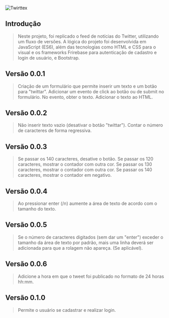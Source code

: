 ![Twirttex](/puclic/imagens/Twirttex.jpg)

## Introdução

> Neste projeto, foi replicado o feed de notícias do Twitter, utilizando um fluxo de versões. 
A lógica do projeto foi desenvolvida em JavaScript (ES6), além das tecnologias como HTML e CSS para o visual e os frameworks Frirebase para autenticação de cadastro e login de usuário, e Bootstrap.

## Versão 0.0.1
> Criação de um formulário que permite inserir um texto e um botão para "twittar".
> Adicionar um evento de click ao botão ou de submit no formulário.
> No evento, obter o texto.
> Adicionar o texto ao HTML.


## Versão 0.0.2
> Não inserir texto vazio (desativar o botão "twittar").
> Contar o número de caracteres de forma regressiva.

## Versão 0.0.3
> Se passar os 140 caracteres, desative o botão.
> Se passar os 120 caracteres, mostrar o contador com outra cor.
> Se passar os 130 caracteres, mostrar o contador com outra cor.
> Se passar os 140 caracteres, mostrar o contador em negativo.

## Versão 0.0.4
> Ao pressionar enter (/n) aumente a área de texto de acordo com o tamanho do texto.

## Versão 0.0.5 
> Se o número de caracteres digitados (sem dar um "enter") exceder o tamanho da área de texto por padrão, mais uma  linha deverá ser adicionada para que a rolagem não apareça. (Se aplicável).

## Versão 0.0.6 
> Adicione a hora em que o tweet foi publicado no formato de 24 horas hh:mm.

## Versão 0.1.0 
> Permite o usuário se cadastrar e realizar login. 

